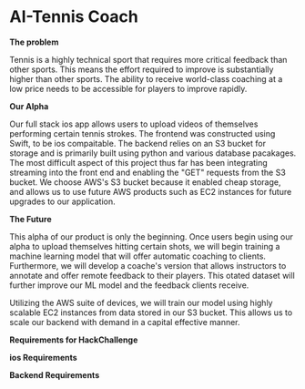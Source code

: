 # AI-Tennis Coach



**The problem** 

Tennis is a highly technical sport that requires more critical feedback than other sports. This means the effort required to improve is substantially higher than other sports. The ability to receive world-class coaching at a low price needs to be accessible for players to improve rapidly.  

**Our Alpha**

Our full stack ios app allows users to upload videos of themselves performing certain tennis strokes. The frontend was constructed using Swift, to be ios compaitable. The backend relies on an S3 bucket for storage and is primarily built using python and various database pacakages. The most difficult aspect of this project thus far has been integrating streaming into the front end and enabling the "GET" requests from the S3 bucket. We choose AWS's S3 bucket because it enabled cheap storage, and allows us to use future AWS products such as EC2 instances for future upgrades to our application. 

**The Future**

This alpha of our product is only the beginning. Once users begin using our alpha to upload themselves hitting certain shots, we will begin training a machine learning model that will offer automatic coaching to clients. Furthermore, we will develop a coache's version that allows instructors to annotate and offer remote feedback to their players. This otated dataset will further improve our ML model and the feedback clients receive. 

Utilizing the AWS suite of devices, we will train our model using highly scalable EC2 instances from data stored in our S3 bucket. This allows us to scale our backend with demand in a capital effective manner. 


**Requirements for HackChallenge**

**ios Requirements**

**Backend Requirements**
